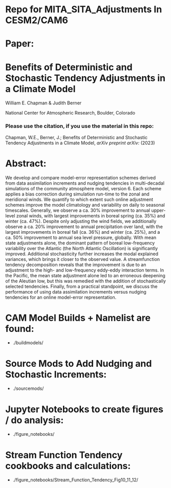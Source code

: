 # Repo for MITA_SITA_Adjustments In CESM2/CAM6 

# Paper:
# Benefits of Deterministic and Stochastic Tendency Adjustments in a Climate Model

William E. Chapman & Judith Berner 

National Center for Atmospheric Research, Boulder, Colorado

### Please use the citation, if you use the material in this repo: 

Chapman, W.E., Berner, J.; Benefits of Deterministic and Stochastic Tendency Adjustments in a Climate Model, *arXiv preprint arXiv:* (2023)

# Abstract: 

We develop and compare model-error representation schemes derived from data assimilation increments and nudging tendencies in multi-decadal simulations of the community atmosphere model, version 6. Each scheme applies a bias correction during simulation run-time to the zonal and meridional winds. We quantify to which extent such online adjustment schemes improve the model climatology and variability on daily to seasonal timescales. Generally, we observe a ca. 30\% improvement to annual upper-level zonal winds, with largest improvements in boreal spring (ca. 35\%) and winter (ca. 47\%). Despite only adjusting the wind fields, we additionally observe a ca. 20\% improvement to annual precipitation over land, with the largest improvements in boreal fall (ca. 36\%) and winter (ca. 25\%), and a ca. 50\% improvement to annual sea level pressure, globally. With mean state adjustments alone, the dominant pattern of boreal low-frequency variability over the Atlantic (the North Atlantic Oscillation) is significantly improved. Additional stochasticity further increases the modal explained variances, which brings it closer to the observed value. A streamfunction tendency decomposition reveals that the improvement is due to an adjustment to the high- and low-frequency eddy-eddy interaction terms. In the Pacific, the mean state adjustment alone led to an erroneous deepening of the Aleutian low, but this was remedied with the addition of stochastically selected tendencies. Finally, from a practical standpoint, we discuss the performance of using data assimilation increments versus nudging tendencies for an online model-error representation.

# CAM Model Builds + Namelist are found: 
- ./buildmodels/ 

# Source Mods to Add Nudging and Stochastic Increments: 
- ./sourcemods/ 

# Jupyter Notebooks to create figures / do analysis: 
- ./figure_notebooks/

# Stream Function Tendency cookbooks and calculations:

- ./figure_notebooks/Stream_Function_Tendency_Fig10_11_12/

